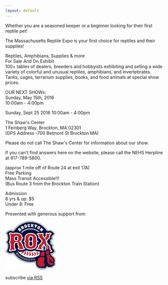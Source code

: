 ```yaml
---
layout: default
---
```


Whether you are a seasoned keeper or a beginner looking for their first reptile pet!

The Massachusetts Reptile Expo is your first choice for reptiles and their supplies!

 
Reptiles, Amphibians, Supplies & more  
For Sale And On Exhibit  
100+ tables of dealers, breeders and hobbyists exhibiting and selling a wide variety of colorful and unusual reptiles, amphibians, and invertebrates. Tanks, cages, terrarium supplies, books, and food animals at special show prices.

 
OUR NEXT SHOWs:  
Sunday, May 15th, 2016  
10:00am - 4:00pm  
 
Sunday, Sept 25 2016
10:00am - 4:00pm

The Shaw's Center  
1 Feinberg Way, Brockton, MA 02301  
(GPS Address -700 Belmont St Brockton MA)  

Please do not call The Shaw's Center for information about our show. 

If you can't find answers here on the website, please call the NEHS Herpline at 617-789-5800.

(approx 1 mile off of Route 24 at exit 17A)  
Free Parking  
Mass Transit Accessible!!!  
(Bus Route 3 from the Brockton Train Station)  
 

Admission  
8 yrs & up:   $5  
Under 8:     Free  
 

Presented with generous support from

[![Bostonrox logo](/assets/rox_logo.png)](http://www.brocktonrox.com/view/brocktonrox)


  <p class="rss-subscribe">subscribe <a href="{{ "/feed.xml" | prepend: site.baseurl }}">via RSS</a></p>
